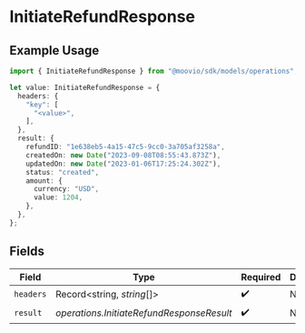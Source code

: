 # InitiateRefundResponse

## Example Usage

```typescript
import { InitiateRefundResponse } from "@moovio/sdk/models/operations";

let value: InitiateRefundResponse = {
  headers: {
    "key": [
      "<value>",
    ],
  },
  result: {
    refundID: "1e638eb5-4a15-47c5-9cc0-3a705af3258a",
    createdOn: new Date("2023-09-08T08:55:43.873Z"),
    updatedOn: new Date("2023-01-06T17:25:24.302Z"),
    status: "created",
    amount: {
      currency: "USD",
      value: 1204,
    },
  },
};
```

## Fields

| Field                                     | Type                                      | Required                                  | Description                               |
| ----------------------------------------- | ----------------------------------------- | ----------------------------------------- | ----------------------------------------- |
| `headers`                                 | Record<string, *string*[]>                | :heavy_check_mark:                        | N/A                                       |
| `result`                                  | *operations.InitiateRefundResponseResult* | :heavy_check_mark:                        | N/A                                       |